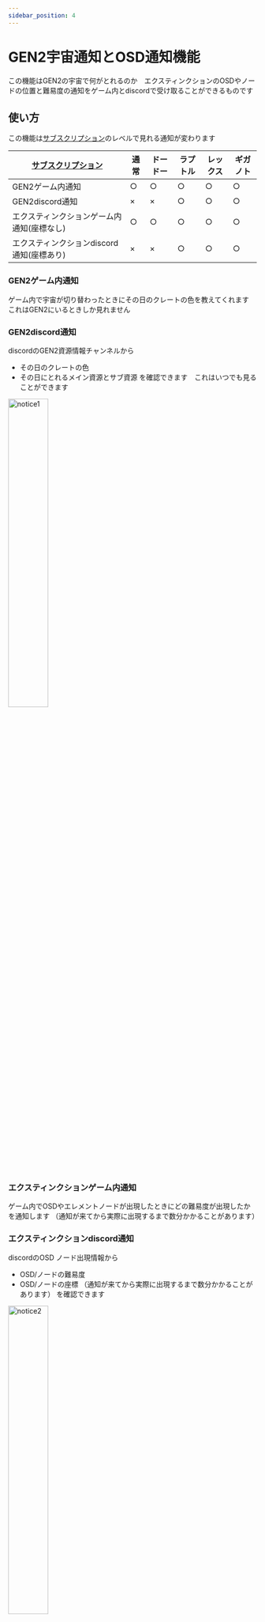 ```yaml
---
sidebar_position: 4
---
```

# GEN2宇宙通知とOSD通知機能
この機能はGEN2の宇宙で何がとれるのか　エクスティンクションのOSDやノードの位置と難易度の通知をゲーム内とdiscordで受け取ることができるものです

## 使い方

この機能は[サブスクリプション](/docs/Feeling)のレベルで見れる通知が変わります

  [サブスクリプション](/docs/Feeling)   | 通常 | ドードー | ラプトル | レックス | ギガノト
  ------------------ | --------| -------- | ------- | ------- |---------
  GEN2ゲーム内通知　　　　　　| ○   | ○  | ○     | ○     | ○
  GEN2discord通知　　　　　　| ×   | ×  | ○     | ○     | ○
  エクスティンクションゲーム内通知(座標なし)| ○   | ○  | ○     | ○     | ○
  エクスティンクションdiscord通知(座標あり)| ×   | ×  | ○     | ○     | ○

### GEN2ゲーム内通知
ゲーム内で宇宙が切り替わったときにその日のクレートの色を教えてくれます　これはGEN2にいるときしか見れません

### GEN2discord通知
discordのGEN2資源情報チャンネルから
- その日のクレートの色
- その日にとれるメイン資源とサブ資源
を確認できます　これはいつでも見ることができます

<img alt="notice1" src="\img\arkapi\notice1.jpg" width="40%"/>

### エクスティンクションゲーム内通知
ゲーム内でOSDやエレメントノードが出現したときにどの難易度が出現したかを通知します
（通知が来てから実際に出現するまで数分かかることがあります）
### エクスティンクションdiscord通知
discordのOSD ノード出現情報から
- OSD/ノードの難易度
- OSD/ノードの座標
（通知が来てから実際に出現するまで数分かかることがあります）
を確認できます　

<img alt="notice2" src="\img\arkapi\notice2.jpg" width="40%"/>